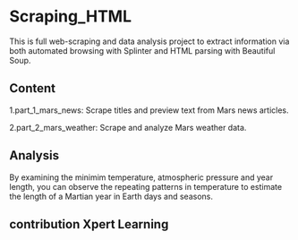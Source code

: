 # Scraping_HTML
This is full web-scraping and data analysis project to extract information via both automated browsing with Splinter and HTML parsing with Beautiful Soup.

## Content
1.part_1_mars_news: Scrape titles and preview text from Mars news articles.

2.part_2_mars_weather: Scrape and analyze Mars weather data.

## Analysis
By examining the minimim temperature, atmospheric pressure and year length, you can observe the repeating patterns in temperature to estimate the length of a Martian year in Earth days and seasons.

## contribution Xpert Learning
